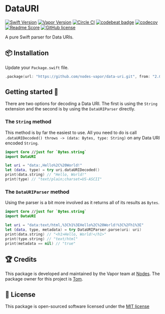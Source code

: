 # DataURI
[![Swift Version](https://img.shields.io/badge/Swift-4-brightgreen.svg)](http://swift.org)
[![Vapor Version](https://img.shields.io/badge/Vapor-3-30B6FC.svg)](http://vapor.codes)
[![Circle CI](https://circleci.com/gh/nodes-vapor/data-uri/tree/master.svg?style=shield)](https://circleci.com/gh/nodes-vapor/data-uri)
[![codebeat badge](https://codebeat.co/badges/7f0cab4f-f11b-43d5-8484-bc9300c23d81)](https://codebeat.co/projects/github-com-nodes-vapor-data-uri-master)
[![codecov](https://codecov.io/gh/nodes-vapor/data-uri/branch/master/graph/badge.svg)](https://codecov.io/gh/nodes-vapor/data-uri)
[![Readme Score](http://readme-score-api.herokuapp.com/score.svg?url=https://github.com/nodes-vapor/data-uri)](http://clayallsopp.github.io/readme-score?url=https://github.com/nodes-vapor/data-uri)
[![GitHub license](https://img.shields.io/badge/license-MIT-blue.svg)](https://raw.githubusercontent.com/nodes-vapor/data-uri/master/LICENSE)

A pure Swift parser for Data URIs.


## 📦 Installation

Update your `Package.swift` file.
```swift
.package(url: "https://github.com/nodes-vapor/data-uri.git", from: "2.0.0")
```


## Getting started 🚀

There are two options for decoding a Data URI. The first is using the `String` extension and the second is by using the `DataURIParser` directly.

### The `String` method

This method is by far the easiest to use. All you need to do is call `.dataURIDecoded() throws -> (data: Bytes, type: String)` on any Data URI encoded `String`.

```swift
import Core //just for `Bytes.string`
import DataURI

let uri = "data:,Hello%2C%20World!"
let (data, type) = try uri.dataURIDecoded()
print(data.string) // "Hello, World!"
print(type) // "text/plain;charset=US-ASCII"
```

### The `DataURIParser` method

Using the parser is a bit more involved as it returns all of its results as `Bytes`.

```swift
import Core //just for `Bytes.string`
import DataURI

let uri = "data:text/html,%3Ch1%3EHello%2C%20World!%3C%2Fh1%3E"
let (data, type, metadata) = try DataURIParser.parse(uri: uri)
print(data.string) // "<h1>Hello, World!</h1>"
print(type.string) // "text/html"
print(metadata == nil) // "true"
```


## 🏆 Credits

This package is developed and maintained by the Vapor team at [Nodes](https://www.nodesagency.com).
The package owner for this project is [Tom](https://github.com/tomserowka).


## 📄 License

This package is open-sourced software licensed under the [MIT license](http://opensource.org/licenses/MIT)

